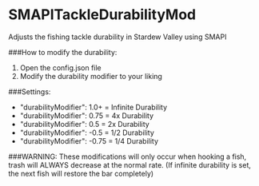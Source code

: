 # SMAPITackleDurabilityMod
Adjusts the fishing tackle durability in Stardew Valley using SMAPI

###How to modify the durability: 

1. Open the config.json file
2. Modify the durability modifier to your liking

###Settings:

- "durabilityModifier": 1.0+  = Infinite Durability
- "durabilityModifier": 0.75  = 4x Durability
- "durabilityModifier": 0.5   = 2x Durability
- "durabilityModifier": -0.5  = 1/2 Durability
- "durabilityModifier": -0.75 = 1/4 Durability

###WARNING:
These modifications will only occur when hooking a fish, trash will ALWAYS decrease at the normal rate.
(If infinite durability is set, the next fish will restore the bar completely)
